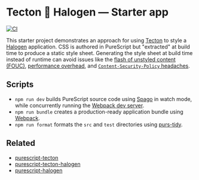 # Tecton 🔗 Halogen — Starter app

[![CI](https://github.com/nsaunders/purescript-tecton-halogen-starter/workflows/CI/badge.svg?branch=master)](https://github.com/nsaunders/purescript-tecton-halogen-starter/actions?query=workflow%3ACI+branch%3Amaster)

This starter project demonstrates an approach for using [Tecton](https://github.com/nsaunders/purescript-tecton) to style a [Halogen](https://github.com/purescript-halogen/purescript-halogen) application. CSS is authored in PureScript but "extracted" at build time to produce a static style sheet. Generating the style sheet at build time instead of runtime can avoid issues like the [flash of unstyled content (FOUC)](https://en.wikipedia.org/wiki/Flash_of_unstyled_content), [performance overhead](https://pustelto.com/blog/css-vs-css-in-js-perf/#conclusion), and [`Content-Security-Policy` headaches](https://github.com/styled-components/styled-components/issues/887).

## Scripts
* `npm run dev` builds PureScript source code using [Spago](https://github.com/purescript/spago) in watch mode, while concurrently running the [Webpack dev server](https://webpack.js.org/configuration/dev-server/).
* `npm run bundle` creates a production-ready application bundle using [Webpack](https://webpack.js.org).
* `npm run format` formats the `src` and `test` directories using [purs-tidy](https://github.com/natefaubion/purescript-tidy).

## Related

* [purescript-tecton](https://github.com/nsaunders/purescript-tecton)
* [purescript-tecton-halogen](https://github.com/nsaunders/purescript-tecton-halogen)
* [purescript-halogen](https://github.com/purescript-halogen/purescript-halogen)

